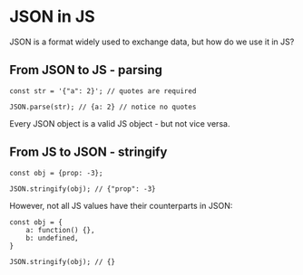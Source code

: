 # JSON in JS

JSON is a format widely used to exchange data, but how do we use it in JS?

## From JSON to JS - parsing
```
const str = '{"a": 2}'; // quotes are required

JSON.parse(str); // {a: 2} // notice no quotes
```

Every JSON object is a valid JS object - but not vice versa.

## From JS to JSON - stringify

```
const obj = {prop: -3};

JSON.stringify(obj); // {"prop": -3}
```

However, not all JS values have their counterparts in JSON:

```
const obj = {
	a: function() {},
	b: undefined,
}

JSON.stringify(obj); // {}
```